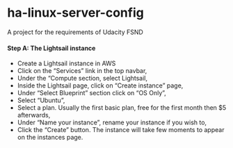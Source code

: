 # ha-linux-server-config
A project for the requirements of Udacity FSND

#### Step A: The Lightsail instance
* Create a Lightsail instance in AWS
* Click on the “Services” link in the top navbar,
* Under the “Compute section, select Lightsail,
* Inside the Lightsail page, click on “Create instance” page,
* Under “Select Blueprint” section click on “OS Only”,
* Select “Ubuntu”,
* Select a plan. Usually the first basic plan, free for the first month then $5 afterwards,
* Under “Name your instance”, rename your instance if you wish to,
* Click the “Create” button. The instance will take few moments to appear on the instances page.

